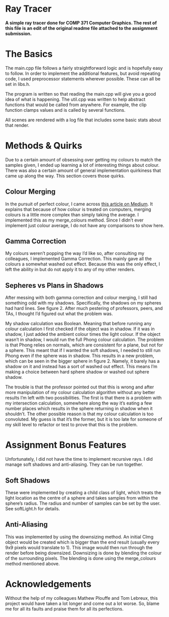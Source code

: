 # Ray Tracer
**A simple ray tracer done for COMP 371 Computer Graphics. The rest of this file is an edit of the original readme file attached to the assignment submission.**

# The Basics
The main.cpp file follows a fairly straightforward logic and is hopefully easy to follow. In order to implement the additional features, but avoid repeating code, I used preprocessor statements wherever possible. These can all be set in libs.h.

The program is written so that reading the main.cpp will give you a good idea of what is happening. The util.cpp was written to help abstract functions that would be called from anywhere. For example, the clip function clamps values and is called by several functions. 

All scenes are rendered with a log file that includes some basic stats about that render.

# Methods & Quirks
Due to a certain amount of obsessing over getting my colours to match the samples given, I ended up learning a lot of interesting things about colour. There was also a certain amount of general implementation quirkiness that came up along the way. This section covers those quirks.

## Colour Merging
In the pursuit of perfect colour, I came across [this article on Medium](https://medium.com/@kevinsimper/how-to-average-rgb-colors-together-6cd3ef1ff1e5). It explains that because of how colour is treated on computers, merging colours is a little more complex than simply taking the average. I implemented this as my merge_colours method. Since I didn’t ever implement just colour average, I do not have any comparisons to show here.

## Gamma Correction
My colours weren’t popping the way I’d like so, after consulting my colleagues, I implemented Gamma Correction. This mainly gave all the colours a somewhat washed out effect. Because this was the only effect, I left the ability in but do not apply it to any of my other renders.

## Sepheres vs Plans in Shadows
After messing with both gamma correction and colour merging, I still had something odd with my shadows. Specifically, the shadows on my spheres had hard lines. See figure 2. After much pestering of professors, peers, and TAs, I thought I’d figured out what the problem was. 

My shadow calculation was Boolean. Meaning that before running any colour calculation I first checked if the object was in shadow. If it was in shadow, I just added the ambient colour times the light colour. If the object wasn’t in shadow, I would run the full Phong colour calculation. The problem is that Phong relies on normals, which are consistent for a plane, but not for a sphere. This meant that if I wanted the soft shadows, I needed to still run Phong even if the sphere was in shadow. This results in a new problem, which can be seen in the bigger sphere in figure 2. Namely, it barely has a shadow on it and instead has a sort of washed out effect. This means I’m making a choice between hard sphere shadow or washed out sphere shadow. 

The trouble is that the professor pointed out that this is wrong and after more manipulation of my colour calculation algorithm without any better results I’m left with two possibilities. The first is that there is a problem with my intersection calculation, somewhere along the way it’s eating a few number places which results in the sphere returning in shadow when it shouldn’t. The other possible reason is that my colour calculation is too convoluted. My guess is that it’s the former, but it is too late for someone of my skill level to refactor or test to prove that this is the problem.


# Assignment Bonus Features
Unfortunately, I did not have the time to implement recursive rays. I did manage soft shadows and anti-aliasing. They can be run together. 

## Soft Shadows
These were implemented by creating a child class of light, which treats the light location as the centre of a sphere and takes samples from within the sphere’s radius. The radius and number of samples can be set by the user. See softLight.h for details.

## Anti-Aliasing
This was implemented by using the downsizing method. An initial CImg object would be created which is bigger than the end result (usually every 9x9 pixels would translate to 1). This image would then run through the render before being downsized. Downsizing is done by blending the colour of the surrounding pixels. The blending is done using the merge_colours method mentioned above.

# Acknowledgements
Without the help of my colleagues Mathew Plouffe and Tom Lebreux, this project would have taken a lot longer and come out a lot worse. So, blame me for all its faults and praise them for all its perfections.
